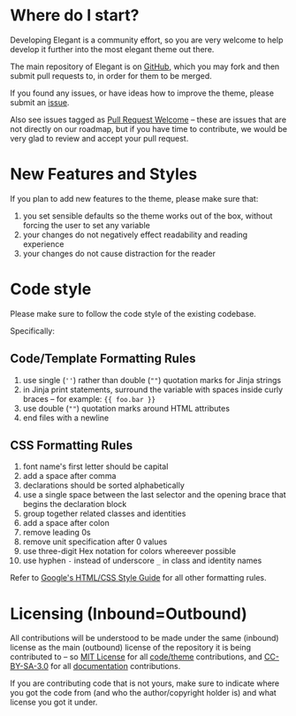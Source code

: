 # Where do I start?

Developing Elegant is a community effort, so you are very welcome to help develop it further into the most elegant theme out there.

The main repository of Elegant is on [GitHub][elegant], which you may fork and then submit pull requests to, in order for them to be merged.

If you found any issues, or have ideas how to improve the theme, please submit an [issue][].

Also see issues tagged as [Pull Request Welcome](https://github.com/Pelican-Elegant/elegant/labels/pull%20request%20welcome) – these are issues that are not directly on our roadmap, but if you have time to contribute, we would be very glad to review and accept your pull request.


# New Features and Styles

If you plan to add new features to the theme, please make sure that:

1. you set sensible defaults so the theme works out of the box, without forcing the user to set any variable
1. your changes do not negatively effect readability and reading experience
1. your changes do not cause distraction for the reader

# Code style

Please make sure to follow the code style of the existing codebase.

Specifically:

## Code/Template Formatting Rules

1. use single (`''`) rather than double (`""`) quotation marks for Jinja strings
1. in Jinja print statements, surround the variable with spaces inside curly braces – for example: `{{ foo.bar }}`
1. use double (`""`) quotation marks around HTML attributes
1. end files with a newline

## CSS Formatting Rules

1. font name's first letter should be capital
1. add a space after comma
1. declarations should be sorted alphabetically
1. use a single space between the last selector and the opening brace that begins the declaration block
1. group together related classes and identities
1. add a space after colon
1. remove leading 0s
1. remove unit specification after 0 values
1. use three-digit Hex notation for colors whereever possible
1. use hyphen `-` instead of underscore `_` in class and identity names

Refer to [Google's HTML/CSS Style Guide][google_style_guide] for all other formatting rules.


# Licensing (Inbound=Outbound)

All contributions will be understood to be made under the same (inbound) license as the main (outbound) license of the repository it is being contributed to – so [MIT License][] for all [code/theme][elegant] contributions, and [CC-BY-SA-3.0][] for all [documentation][] contributions.

If you are contributing code that is not yours, make sure to indicate where you got the code from (and who the author/copyright holder is) and what license you got it under.


[elegant]: https://github.com/Pelican-Elegant/elegant
[documentation]: https://github.com/Pelican-Elegant/documentation
[issue]: https://github.com/Pelican-Elegant/elegant/issues/
[contributing]: ./CONTRIBUTING.md
[google_style_guide]: https://google.github.io/styleguide/htmlcssguide.html
[MIT License]: https://spdx.org/licenses/MIT.html
[CC-BY-SA-3.0]: https://spdx.org/licenses/CC-BY-SA-3.0.html
